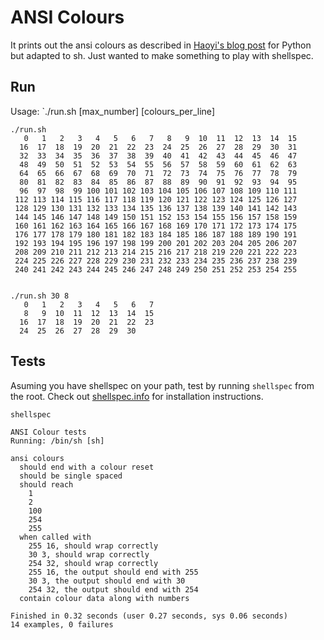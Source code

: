 # ANSI Colours
It prints out the ansi colours as described in [Haoyi's blog post](https://www.lihaoyi.com/post/BuildyourownCommandLinewithANSIescapecodes.html) for Python but adapted to sh. Just wanted to make something to play with shellspec.

## Run
Usage: `./run.sh [max_number] [colours_per_line]

```shell
./run.sh
   0   1   2   3   4   5   6   7   8   9  10  11  12  13  14  15
  16  17  18  19  20  21  22  23  24  25  26  27  28  29  30  31
  32  33  34  35  36  37  38  39  40  41  42  43  44  45  46  47
  48  49  50  51  52  53  54  55  56  57  58  59  60  61  62  63
  64  65  66  67  68  69  70  71  72  73  74  75  76  77  78  79
  80  81  82  83  84  85  86  87  88  89  90  91  92  93  94  95
  96  97  98  99 100 101 102 103 104 105 106 107 108 109 110 111
 112 113 114 115 116 117 118 119 120 121 122 123 124 125 126 127
 128 129 130 131 132 133 134 135 136 137 138 139 140 141 142 143
 144 145 146 147 148 149 150 151 152 153 154 155 156 157 158 159
 160 161 162 163 164 165 166 167 168 169 170 171 172 173 174 175
 176 177 178 179 180 181 182 183 184 185 186 187 188 189 190 191
 192 193 194 195 196 197 198 199 200 201 202 203 204 205 206 207
 208 209 210 211 212 213 214 215 216 217 218 219 220 221 222 223
 224 225 226 227 228 229 230 231 232 233 234 235 236 237 238 239
 240 241 242 243 244 245 246 247 248 249 250 251 252 253 254 255


./run.sh 30 8
   0   1   2   3   4   5   6   7
   8   9  10  11  12  13  14  15
  16  17  18  19  20  21  22  23
  24  25  26  27  28  29  30
```

## Tests
Asuming you have shellspec on your path, test by running `shellspec` from the root. Check out [shellspec.info](https://shellspec.info/) for installation instructions.

```shell
shellspec
```

```shell
ANSI Colour tests
Running: /bin/sh [sh]

ansi colours
  should end with a colour reset
  should be single spaced
  should reach
    1
    2
    100
    254
    255
  when called with
    255 16, should wrap correctly
    30 3, should wrap correctly
    254 32, should wrap correctly
    255 16, the output should end with 255
    30 3, the output should end with 30
    254 32, the output should end with 254
  contain colour data along with numbers

Finished in 0.32 seconds (user 0.27 seconds, sys 0.06 seconds)
14 examples, 0 failures
```
